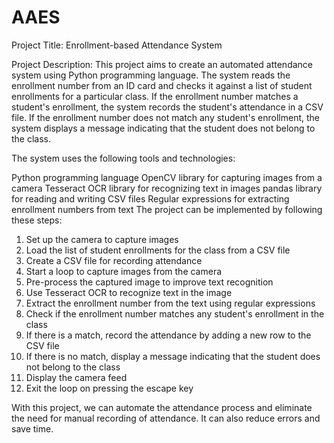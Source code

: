 # AAES
Project Title: Enrollment-based Attendance System

Project Description:
This project aims to create an automated attendance system using Python programming language. The system reads the enrollment number from an ID card and checks it against a list of student enrollments for a particular class. If the enrollment number matches a student's enrollment, the system records the student's attendance in a CSV file. If the enrollment number does not match any student's enrollment, the system displays a message indicating that the student does not belong to the class.

The system uses the following tools and technologies:

Python programming language
OpenCV library for capturing images from a camera
Tesseract OCR library for recognizing text in images
pandas library for reading and writing CSV files
Regular expressions for extracting enrollment numbers from text
The project can be implemented by following these steps:

1. Set up the camera to capture images
2. Load the list of student enrollments for the class from a CSV file
3. Create a CSV file for recording attendance
4. Start a loop to capture images from the camera
5. Pre-process the captured image to improve text recognition
6. Use Tesseract OCR to recognize text in the image
7. Extract the enrollment number from the text using regular expressions
8. Check if the enrollment number matches any student's enrollment in the class
9. If there is a match, record the attendance by adding a new row to the CSV file
10. If there is no match, display a message indicating that the student does not belong to the class
11. Display the camera feed
12. Exit the loop on pressing the escape key

With this project, we can automate the attendance process and eliminate the need for manual recording of attendance. It can also reduce errors and save time.
